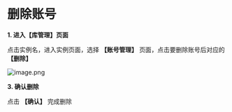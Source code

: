 # 删除账号

**1. 进入【库管理】页面**

点击实例名，进入实例页面，选择 **【账号管理】** 页面，点击要删除账号后对应的 **【删除】**

![image.png](https://img1.jcloudcs.com/cms/dc9b5e65-9bc9-4e21-85c7-d6ad93f14f1720180704174526.png)


**3. 确认删除**

点击 **【确认】** 完成删除
